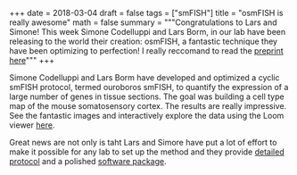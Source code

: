 +++
date = 2018-03-04
draft = false
tags = ["smFISH"]
title = "osmFISH is really awesome"
math = false
summary = """Congratulations to Lars and Simone! 
This week Simone Codelluppi and Lars Borm, in our lab have been releasing to the world their creation: osmFISH, a fantastic technique they have been optimizing to perfection! I really reccomand to read the [preprint here](https://www.biorxiv.org/content/early/2018/03/04/276097)"""
+++

Simone Codelluppi and Lars Borm have developed and optimized a cyclic smFISH protocol, termed ouroboros smFISH, to quantify the expression of a large number of genes in tissue sections. The goal was building a cell type map of the mouse somatosensory cortex. The results are really impressive. See the fantastic images and interactively explore the data using the Loom viewer [here](http://linnarssonlab.org/osmFISH/).

Great news are not only is taht Lars and Simore have put a lot of effort to make it possible for any lab to set up the method and they provide [detailed protocol](https://www.biorxiv.org/content/early/2018/03/04/276097) and a polished [software package]((http://linnarssonlab.org/osmFISH/availability/)).
